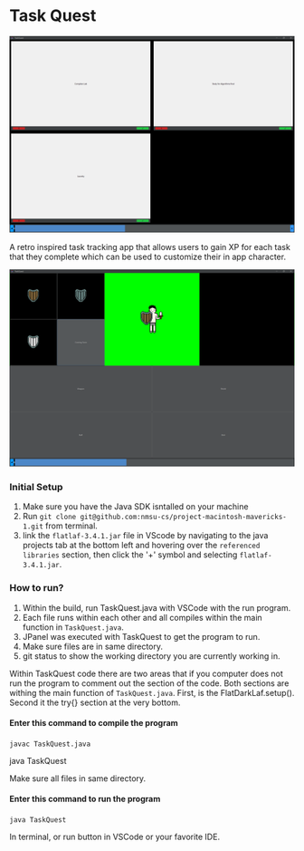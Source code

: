 # Task Quest

![](demo1.png)

A retro inspired task tracking app that allows users to gain XP for each task that they complete which can be used to customize their in app character.

![](demo2.png)

### Initial Setup 

1. Make sure you have the Java SDK isntalled on your machine
2. Run ```git clone git@github.com:nmsu-cs/project-macintosh-mavericks-1.git``` from terminal.
3. link the ```flatlaf-3.4.1.jar``` file in VScode by navigating to the java projects tab at the bottom left and hovering over the ```referenced libraries``` section, then click the '+' symbol and selecting ```flatlaf-3.4.1.jar```.


### How to run?

1. Within the build, run TaskQuest.java with VSCode with the run program.
2. Each file runs within each other and all compiles within the main function in ```TaskQuest.java```.
3. JPanel was executed with TaskQuest to get the program to run.
4. Make sure files are in same directory.
5. git status to show the working directory you are currently working in.

Within TaskQuest code there are two areas that if you computer does not run the program to comment out the section of the code. Both sections are withing the main function of ```TaskQuest.java```.
First, is the FlatDarkLaf.setup().
Second it the try{} section at the very bottom. 


 
#### Enter this command to compile the program
```javac TaskQuest.java```

java TaskQuest

Make sure all files in same directory.


#### Enter this command to run the program

```java TaskQuest```

In terminal, or run button in VSCode or your favorite IDE. 

